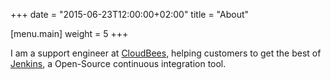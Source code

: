 +++
date = "2015-06-23T12:00:00+02:00"
title = "About"

[menu.main]
	weight = 5
+++

I am a support engineer at [CloudBees](http://www.cloudbees.com), helping
customers to get the best of [Jenkins](http://www.jenkins-ci.org), a Open-Source
continuous integration tool.
